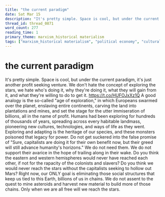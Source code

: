 ```yaml
---
title: "the current paradigm"
date: Sat Mar 15
description: "It's pretty simple. Space is cool, but under the current paradigm, it's just another profit seeking venture."
thread_id: thread_0871
word_count: 277
reading_time: 1
primary_theme: marxism_historical materialism
tags: ["marxism_historical materialism", "political economy", "cultural criticism"]
---
```


# the current paradigm

It's pretty simple. Space is cool, but under the current paradigm, it's just another profit seeking venture. We don't hate the concept of exploring the stars, we hate who's doing it, why they're doing it, what they will gain from it, and what they're willing to do to get it. https://t.co/HUFOJxXz1Q A good analogy is the so-called "age of exploration," in which Europeans swarmed over the planet, enslaving entire continents, carving the land into plantations and mines, and set the stage for the utter immiseration of billions, all in the name of profit. Humans had been exploring for hundreds of thousands of years, spreading across every habitable landmass, pioneering new cultures, technologies, and ways of life as they went. Exploring and adapting is the heritage of our species, and these monsters poisoned that legacy for power. Do not get suckered into the false promise of "Sure, capitalists are doing it for their own benefit now, but their greed will still advance humanity's horizons." We do not need them. We do not support their avarice in the hope of trailing along in their wake. Do you think the eastern and western hemispheres would never have reached each other, if not for the rapacity of the colonists and slavers? Do you think we would never reach the stars without the capitalists seeking to hollow out Mars? Right now, our ONLY goal is eliminating those social structures that keep us tied to this Earth, billions of us in chains. We do not assent to the quest to mine asteroids and harvest new material to build more of those chains. Only when we are all free will we reach the stars.
